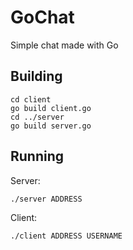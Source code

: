 # GoChat
Simple chat made with Go

## Building
```
cd client
go build client.go
cd ../server
go build server.go
```

## Running
Server:
```
./server ADDRESS
```

Client:
```
./client ADDRESS USERNAME
```